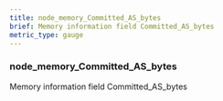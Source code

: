 ```yaml
---
title: node_memory_Committed_AS_bytes
brief: Memory information field Committed_AS_bytes
metric_type: gauge
---
```

### node_memory_Committed_AS_bytes

Memory information field Committed_AS_bytes